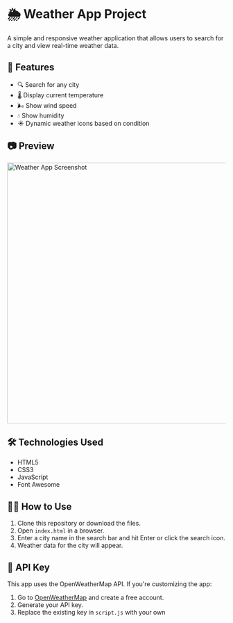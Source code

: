 # 🌦️ Weather App Project

A simple and responsive weather application that allows users to search for a city and view real-time weather data.

## 🚀 Features

- 🔍 Search for any city
- 🌡️ Display current temperature
- 🌬️ Show wind speed 
- 💧 Show humidity 
- ☀️ Dynamic weather icons based on condition

## 📷 Preview

<img src="https://github.com/user-attachments/assets/633ac4a3-7a72-4095-b1e2-f43f795c5f98" alt="Weather App Screenshot" width="600"/>

## 🛠️ Technologies Used

- HTML5
- CSS3
- JavaScript
- Font Awesome

## 🧑‍💻 How to Use

1. Clone this repository or download the files.
2. Open `index.html` in a browser.
3. Enter a city name in the search bar and hit Enter or click the search icon.
4. Weather data for the city will appear.

## 🔑 API Key

This app uses the OpenWeatherMap API. If you're customizing the app:
1. Go to [OpenWeatherMap](https://openweathermap.org/api) and create a free account.
2. Generate your API key.
3. Replace the existing key in `script.js` with your own
